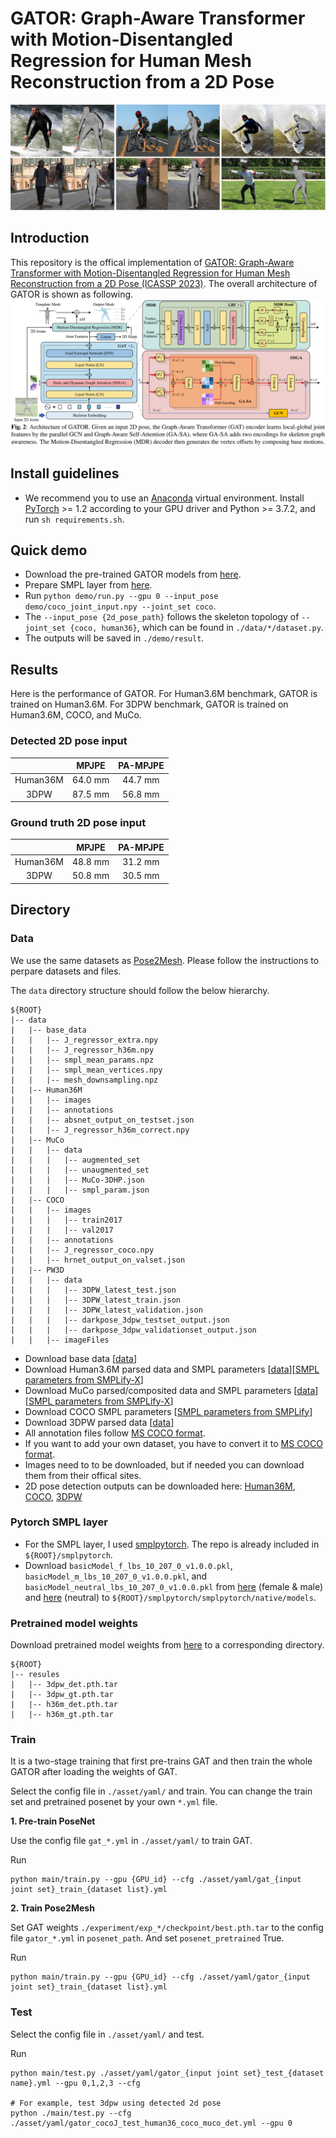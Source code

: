 # GATOR: Graph-Aware Transformer with Motion-Disentangled Regression for Human Mesh Reconstruction from a 2D Pose
![quality results](./asset/vis.png)

## Introduction
This repository is the offical implementation of [GATOR: Graph-Aware Transformer with Motion-Disentangled Regression for Human Mesh Reconstruction from a 2D Pose (ICASSP 2023)](https://arxiv.org/pdf/2303.05652.pdf). The overall architecture of GATOR is shown as following.
![overall architecture](./asset/architecture.png)

## Install guidelines
- We recommend you to use an [Anaconda](https://www.anaconda.com/) virtual environment. Install [PyTorch](https://pytorch.org/) >= 1.2 according to your GPU driver and Python >= 3.7.2, and run `sh requirements.sh`. 

## Quick demo
- Download the pre-trained GATOR models from [here](#pretrained-model-weights).
- Prepare SMPL layer from [here](#pytorch-smpl-layer).
- Run `python demo/run.py --gpu 0 --input_pose demo/coco_joint_input.npy --joint_set coco`. 
- The `--input_pose {2d_pose_path}` follows the skeleton topology of `--joint_set {coco, human36}`, which can be found in `./data/*/dataset.py`.
- The outputs will be saved in `./demo/result`.

## Results
Here is the performance of GATOR.
For Human3.6M benchmark, GATOR is trained on Human3.6M.
For 3DPW benchmark, GATOR is trained on Human3.6M, COCO, and MuCo.

### Detected 2D pose input

| | MPJPE | PA-MPJPE |
|:---:|:---:|:---:|
| Human36M | 64.0 mm | 44.7 mm |
| 3DPW | 87.5 mm | 56.8 mm |

### Ground truth 2D pose input

| | MPJPE | PA-MPJPE |
|:---:|:---:|:---:|
| Human36M | 48.8 mm | 31.2 mm |
| 3DPW | 50.8 mm | 30.5 mm |

## Directory

### Data

We use the same datasets as [Pose2Mesh](https://github.com/hongsukchoi/Pose2Mesh_RELEASE). Please follow the instructions to perpare datasets and files.

The `data` directory structure should follow the below hierarchy.
```
${ROOT}  
|-- data  
|   |-- base_data
|   |   |-- J_regressor_extra.npy 
|   |   |-- J_regressor_h36m.npy
|   |   |-- smpl_mean_params.npz
|   |   |-- smpl_mean_vertices.npy
|   |   |-- mesh_downsampling.npz
|   |-- Human36M  
|   |   |-- images 
|   |   |-- annotations   
|   |   |-- absnet_output_on_testset.json 
|   |   |-- J_regressor_h36m_correct.npy
|   |-- MuCo  
|   |   |-- data  
|   |   |   |-- augmented_set  
|   |   |   |-- unaugmented_set  
|   |   |   |-- MuCo-3DHP.json
|   |   |   |-- smpl_param.json
|   |-- COCO  
|   |   |-- images  
|   |   |   |-- train2017  
|   |   |   |-- val2017 
|   |   |-- annotations  
|   |   |-- J_regressor_coco.npy
|   |   |-- hrnet_output_on_valset.json
|   |-- PW3D 
|   |   |-- data
|   |   |   |-- 3DPW_latest_test.json
|   |   |   |-- 3DPW_latest_train.json
|   |   |   |-- 3DPW_latest_validation.json
|   |   |   |-- darkpose_3dpw_testset_output.json
|   |   |   |-- darkpose_3dpw_validationset_output.json
|   |   |-- imageFiles
```
- Download base data [[data](https://drive.google.com/drive/folders/1Fwx1IjQ5HrdCypbHwZUB2YCOKsCRvSET)]
- Download Human3.6M parsed data and SMPL parameters [[data](https://drive.google.com/drive/folders/1r0B9I3XxIIW_jsXjYinDpL6NFcxTZart?usp=share_link)][[SMPL parameters from SMPLify-X](https://drive.google.com/drive/folders/12fCumEgs9PXT-dAaOGq0EDpl9dGKKorF?usp=share_link)]
- Download MuCo parsed/composited data and SMPL parameters [[data](https://drive.google.com/drive/folders/1dfhFa1kBHYKLTKuprNc7xixt3yyKEky5?usp=share_link)][[SMPL parameters from SMPLify-X](https://drive.google.com/drive/folders/1Wm1_6tn1u-_RE1iUlibIWfS75O79aJRz?usp=share_link)] 
- Download COCO SMPL parameters [[SMPL parameters from SMPLify](https://drive.google.com/drive/folders/1hJabUWLOMboM2sUhIj0ep6wiRsO3Kh4C?usp=sharing)]  
- Download 3DPW parsed data [[data](https://drive.google.com/drive/folders/1_wi6G6h-JFfb9HGccysJwI02zc_S2DVJ?usp=sharing)]
- All annotation files follow [MS COCO format](https://cocodataset.org/#format-data).
- If you want to add your own dataset, you have to convert it to [MS COCO format](https://cocodataset.org/#format-data).
- Images need to to be downloaded, but if needed you can download them from their offical sites.
- 2D pose detection outputs can be downloaded here: [Human36M](https://drive.google.com/drive/folders/1YjACLyfm7V-cUIXr1b8SWJzmKtuhpOCp?usp=sharing), [COCO](https://drive.google.com/drive/folders/19HyI1ENxF0fKV5xXKqXTRLcc-QJJazMP?usp=sharing), [3DPW](https://drive.google.com/drive/folders/1fgliGqMgQwy6zAoUEZHayq4IySNlyqib?usp=sharing)

### Pytorch SMPL layer

- For the SMPL layer, I used [smplpytorch](https://github.com/gulvarol/smplpytorch). The repo is already included in `${ROOT}/smplpytorch`.
- Download `basicModel_f_lbs_10_207_0_v1.0.0.pkl`, `basicModel_m_lbs_10_207_0_v1.0.0.pkl`, and `basicModel_neutral_lbs_10_207_0_v1.0.0.pkl` from [here](https://smpl.is.tue.mpg.de/downloads) (female & male) and [here](http://smplify.is.tue.mpg.de/) (neutral) to `${ROOT}/smplpytorch/smplpytorch/native/models`.

### Pretrained model weights
Download pretrained model weights from [here](https://drive.google.com/drive/folders/1wHOZ326pystcB5n9ooC_Ln-TjC8Gof2B) to a corresponding directory.
```
${ROOT}  
|-- resules  
|   |-- 3dpw_det.pth.tar
|   |-- 3dpw_gt.pth.tar
|   |-- h36m_det.pth.tar
|   |-- h36m_gt.pth.tar
```

### Train

It is a two-stage training that first pre-trains GAT and then train the whole GATOR after loading the weights of GAT.

Select the config file in `./asset/yaml/` and train. You can change the train set and pretrained posenet by your own `*.yml` file. 

**1. Pre-train PoseNet**

Use the config file `gat_*.yml` in `./asset/yaml/` to train GAT.

Run
```
python main/train.py --gpu {GPU_id} --cfg ./asset/yaml/gat_{input joint set}_train_{dataset list}.yml
```

**2. Train Pose2Mesh**

Set GAT weights `./experiment/exp_*/checkpoint/best.pth.tar` to the config file `gator_*.yml` in `posenet_path`. And set `posenet_pretrained` True.

Run
```
python main/train.py --gpu {GPU_id} --cfg ./asset/yaml/gator_{input joint set}_train_{dataset list}.yml
```

### Test

Select the config file in `./asset/yaml/` and test.

Run
```
python main/test.py ./asset/yaml/gator_{input joint set}_test_{dataset name}.yml --gpu 0,1,2,3 --cfg

# For example, test 3dpw using detected 2d pose
python ./main/test.py --cfg ./asset/yaml/gator_cocoJ_test_human36_coco_muco_det.yml --gpu 0

```